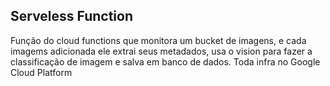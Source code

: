 ## Serveless Function
Função do cloud functions que monitora um bucket de imagens, e cada imagems adicionada ele extrai seus metadados, usa o vision para fazer a classificação de imagem e salva em banco de dados. Toda infra no Google Cloud Platform